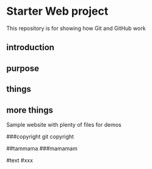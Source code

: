 # Starter Web project

This repository is for showing how Git and GitHub work

## introduction
## purpose
## things
## more things
Sample website with plenty of files for demos

###copyright
git copyright

##tammama
###mamamam

#text
#xxx